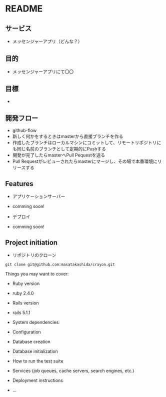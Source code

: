 # README

## サービス
- メッセンジャーアプリ（どんな？）

## 目的
- メッセンジャーアプリにて〇〇

## 目標
- 

## 開発フロー
- github-flow
- 新しく何かをするときはmasterから直接ブランチを作る
- 作成したブランチはローカルマシンにコミットして、リモートリポジトリにも同じ名前のブランチとして定期的にPushする
- 開発が完了したらmasterへPull Pequestを送る
- Pull Requestがレビューされたらmasterにマージし、その場で本番環境にリリースする

## Features

* アプリケーションサーバー
- comming soon!
* デプロイ
- comming soon!
  
## Project initiation
- リポジトリのクローン
```
git clone git@github.com:masatakashida/crayon.git
```


Things you may want to cover:

* Ruby version
- ruby 2.4.0

* Rails version
- rails 5.1.1

* System dependencies

* Configuration

* Database creation


* Database initialization

* How to run the test suite

* Services (job queues, cache servers, search engines, etc.)

* Deployment instructions

* ...
